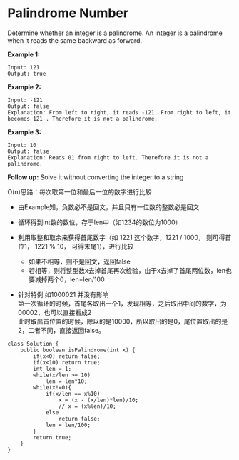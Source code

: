 # Palindrome Number

Determine whether an integer is a palindrome. An integer is a palindrome when it reads the same backward as forward.

**Example 1:**
```
Input: 121
Output: true
```
**Example 2:**
```
Input: -121
Output: false
Explanation: From left to right, it reads -121. From right to left, it becomes 121-. Therefore it is not a palindrome.
```
**Example 3:**
```
Input: 10
Output: false
Explanation: Reads 01 from right to left. Therefore it is not a palindrome.
```
**Follow up:**
Solve it without converting the integer to a string

O(n)思路：每次取第一位和最后一位的数字进行比较

* 由Example知，负数必不是回文，并且只有一位数的整数必是回文
* 循环得到int数的数位，存于len中（如1234的数位为1000）
* 利用取整和取余来获得首尾数字（如 1221 这个数字，1221 / 1000， 则可得首位1， 1221 % 10， 可得末尾1），进行比较
  * 如果不相等，则不是回文，返回false
  * 若相等，则将整型数x去掉首尾再次检验，由于x去掉了首尾两位数，len也要减掉两个0，len=len/100

* 针对特例 如1000021 并没有影响</br>
  第一次循环的时候，首尾各取出一个1，发现相等，之后取出中间的数字，为00002，也可以直接看成2</br>
  此时取出首位置的时候，除以的是10000，所以取出的是0，尾位置取出的是2，二者不同，直接返回false。</br>


```
class Solution {
    public boolean isPalindrome(int x) {
        if(x<0) return false;
        if(x<10) return true;
        int len = 1;
        while(x/len >= 10)
            len = len*10;
        while(x!=0){
            if(x/len == x%10)
                x = (x - (x/len)*len)/10;
                // x = (x%len)/10;
            else
                return false;
            len = len/100;                       
        }
        return true;
    }
}
```
